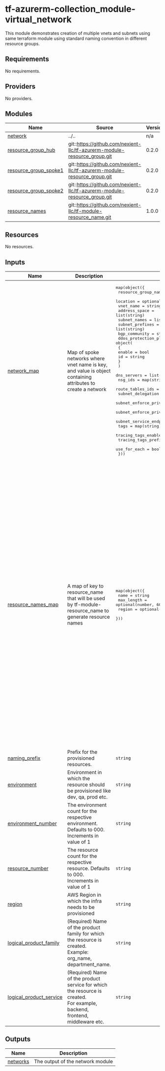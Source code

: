 # tf-azurerm-collection_module-virtual_network
 This module demonstrates creation of multiple vnets and subnets using same terraform module using standard naming convention in different resource groups.

<!-- BEGINNING OF PRE-COMMIT-TERRAFORM DOCS HOOK -->
## Requirements

No requirements.

## Providers

No providers.

## Modules

| Name | Source | Version |
|------|--------|---------|
| <a name="module_network"></a> [network](#module\_network) | ../.. | n/a |
| <a name="module_resource_group_hub"></a> [resource\_group\_hub](#module\_resource\_group\_hub) | git::https://github.com/nexient-llc/tf-azurerm-module-resource_group.git | 0.2.0 |
| <a name="module_resource_group_spoke1"></a> [resource\_group\_spoke1](#module\_resource\_group\_spoke1) | git::https://github.com/nexient-llc/tf-azurerm-module-resource_group.git | 0.2.0 |
| <a name="module_resource_group_spoke2"></a> [resource\_group\_spoke2](#module\_resource\_group\_spoke2) | git::https://github.com/nexient-llc/tf-azurerm-module-resource_group.git | 0.2.0 |
| <a name="module_resource_names"></a> [resource\_names](#module\_resource\_names) | git::https://github.com/nexient-llc/tf-module-resource_name.git | 1.0.0 |

## Resources

No resources.

## Inputs

| Name | Description | Type | Default | Required |
|------|-------------|------|---------|:--------:|
| <a name="input_network_map"></a> [network\_map](#input\_network\_map) | Map of spoke networks where vnet name is key, and value is object containing attributes to create a network | <pre>map(object({<br>    resource_group_name = optional(string)<br>    location            = optional(string)<br>    vnet_name           = string<br>    address_space       = list(string)<br>    subnet_names        = list(string)<br>    subnet_prefixes     = list(string)<br>    bgp_community       = string<br>    ddos_protection_plan = object(<br>      {<br>        enable = bool<br>        id     = string<br>      }<br>    )<br>    dns_servers                                           = list(string)<br>    nsg_ids                                               = map(string)<br>    route_tables_ids                                      = map(string)<br>    subnet_delegation                                     = map(map(any))<br>    subnet_enforce_private_link_endpoint_network_policies = map(bool)<br>    subnet_enforce_private_link_service_network_policies  = map(bool)<br>    subnet_service_endpoints                              = map(list(string))<br>    tags                                                  = map(string)<br>    tracing_tags_enabled                                  = bool<br>    tracing_tags_prefix                                   = string<br>    use_for_each                                          = bool<br>  }))</pre> | n/a | yes |
| <a name="input_resource_names_map"></a> [resource\_names\_map](#input\_resource\_names\_map) | A map of key to resource\_name that will be used by tf-module-resource\_name to generate resource names | <pre>map(object({<br>    name       = string<br>    max_length = optional(number, 60)<br>    region     = optional(string, "eastus2")<br>  }))</pre> | <pre>{<br>  "hub_sbnt": {<br>    "max_length": 80,<br>    "name": "hubsbnt",<br>    "region": "eastus"<br>  },<br>  "hub_vnet": {<br>    "max_length": 80,<br>    "name": "hubvnet",<br>    "region": "eastus"<br>  },<br>  "resource_group_hub": {<br>    "max_length": 80,<br>    "name": "rg",<br>    "region": "eastus"<br>  },<br>  "resource_group_spoke1": {<br>    "max_length": 80,<br>    "name": "rg",<br>    "region": "eastus2"<br>  },<br>  "resource_group_spoke2": {<br>    "max_length": 80,<br>    "name": "rg",<br>    "region": "southindia"<br>  },<br>  "spoke1_sbnt": {<br>    "max_length": 80,<br>    "name": "spokesbnt",<br>    "region": "eastus2"<br>  },<br>  "spoke1_vnet": {<br>    "max_length": 80,<br>    "name": "spokevnet",<br>    "region": "eastus2"<br>  },<br>  "spoke2_sbnt": {<br>    "max_length": 80,<br>    "name": "spokesbnt",<br>    "region": "southindia"<br>  },<br>  "spoke2_vnet": {<br>    "max_length": 80,<br>    "name": "spokevnet",<br>    "region": "southindia"<br>  }<br>}</pre> | no |
| <a name="input_naming_prefix"></a> [naming\_prefix](#input\_naming\_prefix) | Prefix for the provisioned resources. | `string` | `"platform"` | no |
| <a name="input_environment"></a> [environment](#input\_environment) | Environment in which the resource should be provisioned like dev, qa, prod etc. | `string` | `"dev"` | no |
| <a name="input_environment_number"></a> [environment\_number](#input\_environment\_number) | The environment count for the respective environment. Defaults to 000. Increments in value of 1 | `string` | `"001"` | no |
| <a name="input_resource_number"></a> [resource\_number](#input\_resource\_number) | The resource count for the respective resource. Defaults to 000. Increments in value of 1 | `string` | `"001"` | no |
| <a name="input_region"></a> [region](#input\_region) | AWS Region in which the infra needs to be provisioned | `string` | `"eastus2"` | no |
| <a name="input_logical_product_family"></a> [logical\_product\_family](#input\_logical\_product\_family) | (Required) Name of the product family for which the resource is created.<br>    Example: org\_name, department\_name. | `string` | `"launch"` | no |
| <a name="input_logical_product_service"></a> [logical\_product\_service](#input\_logical\_product\_service) | (Required) Name of the product service for which the resource is created.<br>    For example, backend, frontend, middleware etc. | `string` | `"network"` | no |

## Outputs

| Name | Description |
|------|-------------|
| <a name="output_networks"></a> [networks](#output\_networks) | The output of the network module |
<!-- END OF PRE-COMMIT-TERRAFORM DOCS HOOK -->
